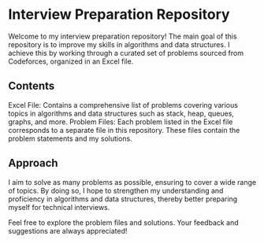 # Interview Preparation Repository
Welcome to my interview preparation repository! The main goal of this repository is to improve my skills in algorithms and data structures. I achieve this by working through a curated set of problems sourced from Codeforces, organized in an Excel file.

## Contents
Excel File: Contains a comprehensive list of problems covering various topics in algorithms and data structures such as stack, heap, queues, graphs, and more.
Problem Files: Each problem listed in the Excel file corresponds to a separate file in this repository. These files contain the problem statements and my solutions.

## Approach
I aim to solve as many problems as possible, ensuring to cover a wide range of topics. By doing so, I hope to strengthen my understanding and proficiency in algorithms and data structures, thereby better preparing myself for technical interviews.

Feel free to explore the problem files and solutions. Your feedback and suggestions are always appreciated!
